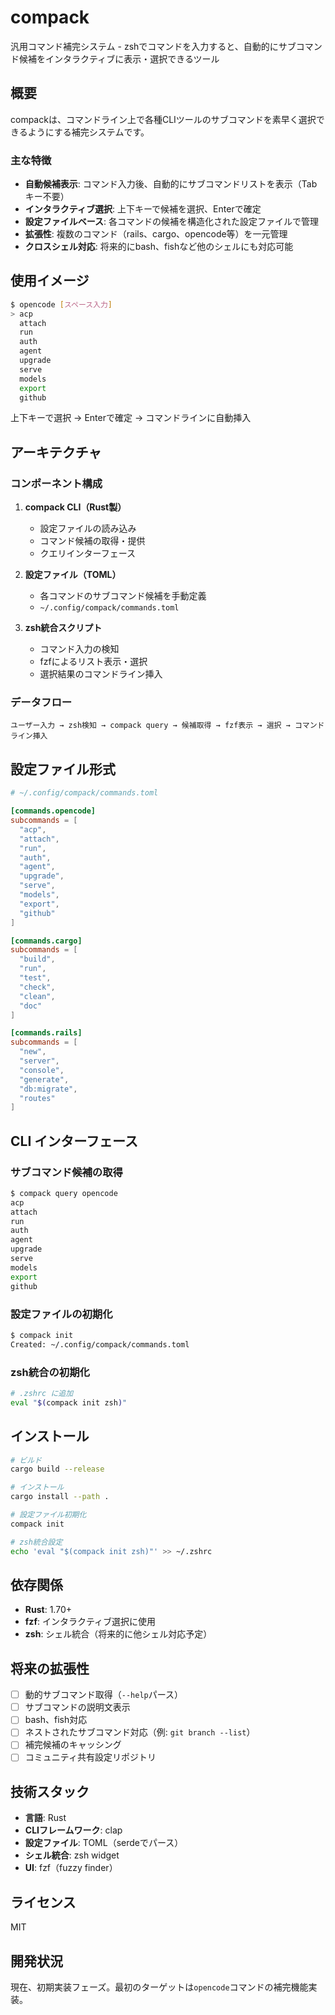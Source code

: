 # compack

汎用コマンド補完システム - zshでコマンドを入力すると、自動的にサブコマンド候補をインタラクティブに表示・選択できるツール

## 概要

compackは、コマンドライン上で各種CLIツールのサブコマンドを素早く選択できるようにする補完システムです。

### 主な特徴

- **自動候補表示**: コマンド入力後、自動的にサブコマンドリストを表示（Tabキー不要）
- **インタラクティブ選択**: 上下キーで候補を選択、Enterで確定
- **設定ファイルベース**: 各コマンドの候補を構造化された設定ファイルで管理
- **拡張性**: 複数のコマンド（rails、cargo、opencode等）を一元管理
- **クロスシェル対応**: 将来的にbash、fishなど他のシェルにも対応可能

## 使用イメージ

```bash
$ opencode [スペース入力]
> acp
  attach
  run
  auth
  agent
  upgrade
  serve
  models
  export
  github
```

上下キーで選択 → Enterで確定 → コマンドラインに自動挿入

## アーキテクチャ

### コンポーネント構成

1. **compack CLI（Rust製）**
   - 設定ファイルの読み込み
   - コマンド候補の取得・提供
   - クエリインターフェース

2. **設定ファイル（TOML）**
   - 各コマンドのサブコマンド候補を手動定義
   - `~/.config/compack/commands.toml`

3. **zsh統合スクリプト**
   - コマンド入力の検知
   - fzfによるリスト表示・選択
   - 選択結果のコマンドライン挿入

### データフロー

```
ユーザー入力 → zsh検知 → compack query → 候補取得 → fzf表示 → 選択 → コマンドライン挿入
```

## 設定ファイル形式

```toml
# ~/.config/compack/commands.toml

[commands.opencode]
subcommands = [
  "acp",
  "attach",
  "run",
  "auth",
  "agent",
  "upgrade",
  "serve",
  "models",
  "export",
  "github"
]

[commands.cargo]
subcommands = [
  "build",
  "run",
  "test",
  "check",
  "clean",
  "doc"
]

[commands.rails]
subcommands = [
  "new",
  "server",
  "console",
  "generate",
  "db:migrate",
  "routes"
]
```

## CLI インターフェース

### サブコマンド候補の取得

```bash
$ compack query opencode
acp
attach
run
auth
agent
upgrade
serve
models
export
github
```

### 設定ファイルの初期化

```bash
$ compack init
Created: ~/.config/compack/commands.toml
```

### zsh統合の初期化

```bash
# .zshrc に追加
eval "$(compack init zsh)"
```

## インストール

```bash
# ビルド
cargo build --release

# インストール
cargo install --path .

# 設定ファイル初期化
compack init

# zsh統合設定
echo 'eval "$(compack init zsh)"' >> ~/.zshrc
```

## 依存関係

- **Rust**: 1.70+
- **fzf**: インタラクティブ選択に使用
- **zsh**: シェル統合（将来的に他シェル対応予定）

## 将来の拡張性

- [ ] 動的サブコマンド取得（`--help`パース）
- [ ] サブコマンドの説明文表示
- [ ] bash、fish対応
- [ ] ネストされたサブコマンド対応（例: `git branch --list`）
- [ ] 補完候補のキャッシング
- [ ] コミュニティ共有設定リポジトリ

## 技術スタック

- **言語**: Rust
- **CLIフレームワーク**: clap
- **設定ファイル**: TOML（serdeでパース）
- **シェル統合**: zsh widget
- **UI**: fzf（fuzzy finder）

## ライセンス

MIT

## 開発状況

現在、初期実装フェーズ。最初のターゲットは`opencode`コマンドの補完機能実装。
